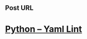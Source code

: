 
## Post URL

# [Python – Yaml Lint](https://devops-db.com/python-yaml-lint/ "Permalink to: Python – Yaml Lint")